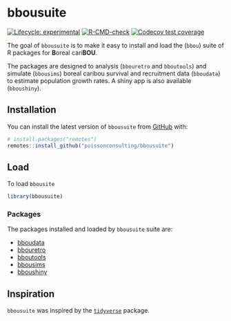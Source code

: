 
<!-- README.md is generated from README.Rmd. Please edit that file -->

# bbousuite

<!-- badges: start -->

[![Lifecycle:
experimental](https://img.shields.io/badge/lifecycle-experimental-orange.svg)](https://lifecycle.r-lib.org/articles/stages.html#experimental)
[![R-CMD-check](https://github.com/poissonconsulting/bbousuite/actions/workflows/R-CMD-check.yaml/badge.svg)](https://github.com/poissonconsulting/bbousuite/actions/workflows/R-CMD-check.yaml)
[![Codecov test
coverage](https://codecov.io/gh/poissonconsulting/bbousuite/branch/main/graph/badge.svg)](https://app.codecov.io/gh/poissonconsulting/bbousuite?branch=main)
<!-- badges: end -->

The goal of `bbousuite` is to make it easy to install and load the
(`bbou`) suite of R packages for **B**oreal cari**BOU**.

The packages are designed to analysis (`bbouretro` and `bboutools`) and
simulate (`bbousims`) boreal caribou survival and recruitment data
(`bboudata`) to estimate population growth rates. A shiny app is also
available (`bboushiny`).

## Installation

You can install the latest version of `bbousuite` from
[GitHub](https://github.com/poissonconsulting/bbousuite) with:

``` r
# install.packages("remotes")
remotes::install_github("poissonconsulting/bbousuite")
```

## Load

To load `bbousite`

``` r
library(bbousuite)
```

### Packages

The packages installed and loaded by `bbousuite` suite are:

- [bboudata](https://github.com/poissonconsulting/bboudata)
- [bbouretro](https://github.com/poissonconsulting/bbouretro)
- [bboutools](https://github.com/poissonconsulting/bboutools)
- [bbousims](https://github.com/poissonconsulting/bbousims)
- [bboushiny](https://github.com/poissonconsulting/bboushiny)

## Inspiration

`bbousuite` was inspired by the
[`tidyverse`](https://github.com/tidyverse/tidyverse) package.
